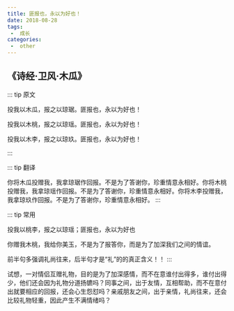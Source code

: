 ```yaml
---
title: 匪报也，永以为好也！
date: 2018-08-28
tags:
 -  成长
categories:
 -  other
---
```


## 《诗经·卫风·木瓜》


::: tip 原文

投我以木瓜，报之以琼琚。匪报也，永以为好也！

投我以木桃，报之以琼瑶。匪报也，永以为好也！

投我以木李，报之以琼玖。匪报也，永以为好也！

:::

::: tip 翻译

你将木瓜投赠我，我拿琼琚作回报。不是为了答谢你，珍重情意永相好。你将木桃投赠我，我拿琼瑶作回报。不是为了答谢你，珍重情意永相好。你将木李投赠我，我拿琼玖作回报。不是为了答谢你，珍重情意永相好。
:::

::: tip 常用

投我以桃李，报之以琼瑶；匪报也，永以为好也

你赠我木桃，我给你美玉，不是为了报答你，而是为了加深我们之间的情谊。

前半句多强调礼尚往来，后半句才是“礼”的的真正含义！！
:::


试想，一对情侣互赠礼物，目的是为了加深感情，而不在意谁付出得多，谁付出得少，他们还会因为礼物分道扬镳吗？同事之间，出于友情，互相帮助，而不在意付出就要相应的回报，还会心生怨怼吗？亲戚朋友之间，出于亲情，礼尚往来，还会比较礼物轻重，因此产生不满情绪吗？

